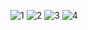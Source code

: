 ![1](https://github.com/satishgupta2/Food-Delivery/assets/126942680/8f6acfd9-9244-40f5-a381-e56eef1d4d1b)
![2](https://github.com/satishgupta2/Food-Delivery/assets/126942680/1827d188-5bde-4297-b42f-a13e4a9f535d)
![3](https://github.com/satishgupta2/Food-Delivery/assets/126942680/625014e6-b647-4d59-83c9-5162ffff74ad)
![4](https://github.com/satishgupta2/Food-Delivery/assets/126942680/f9a8797d-63d7-4620-a8b9-28a3c456b6d9)
